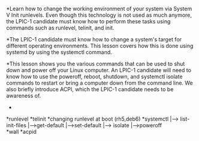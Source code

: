 *Learn how to change the working environment of your system via System V Init runlevels. Even though this technology is not used as much anymore, the LPIC-1 candidate must know how to perform these tasks using commands such as runlevel, telinit, and init.

*The LPIC-1 candidate must know how to change a system's target for different operating environments. This lesson covers how this is done using systemd by using the systemctl command.

*This lesson shows you the various commands that can be used to shut down and power off your Linux computer. An LPIC-1 candidate will need to know how to use the poweroff, reboot, shutdown, and systemctl isolate commands to restart or bring a computer down from the command line. We also briefly introduce ACPI, which the LPIC-1 candidate needs to be awareness of.

*


*runlevel
*telinit
*changing runlevel at boot (rh5,deb6)
*systemctl
	|--> list-init-files
		|-->get-default
		|-->set-default
		|--> isolate
		|-->poweroff		
*wall
*acpid
